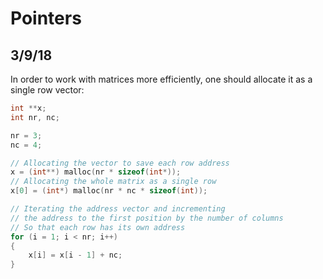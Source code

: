 # Pointers
## 3/9/18

In order to work with matrices more efficiently, one should allocate it as a single row vector:

```C
int **x;
int nr, nc;

nr = 3;
nc = 4;

// Allocating the vector to save each row address
x = (int**) malloc(nr * sizeof(int*));
// Allocating the whole matrix as a single row
x[0] = (int*) malloc(nr * nc * sizeof(int));

// Iterating the address vector and incrementing
// the address to the first position by the number of columns
// So that each row has its own address
for (i = 1; i < nr; i++)
{
    x[i] = x[i - 1] + nc;
}
```